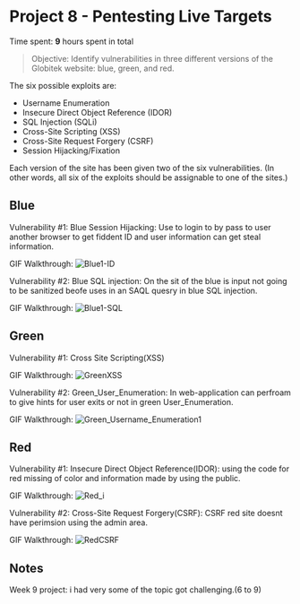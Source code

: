 # Project 8 - Pentesting Live Targets

Time spent: **9** hours spent in total

> Objective: Identify vulnerabilities in three different versions of the Globitek website: blue, green, and red.

The six possible exploits are:
* Username Enumeration
* Insecure Direct Object Reference (IDOR)
* SQL Injection (SQLi)
* Cross-Site Scripting (XSS)
* Cross-Site Request Forgery (CSRF)
* Session Hijacking/Fixation

Each version of the site has been given two of the six vulnerabilities. (In other words, all six of the exploits should be assignable to one of the sites.)

## Blue

Vulnerability #1: Blue Session Hijacking: Use to login to by pass to user another browser to get fiddent ID and user information can get steal information.

GIF Walkthrough:
![Blue1-ID](https://user-images.githubusercontent.com/36207058/56153173-877d4880-5f83-11e9-88c3-a9f8ed993b97.gif)

Vulnerability #2: Blue SQL injection: On the sit of the blue is input not going to be sanitized beofe uses in an SAQL quesry in blue SQL injection.

GIF Walkthrough:
![Blue1-SQL](https://user-images.githubusercontent.com/36207058/56153198-9663fb00-5f83-11e9-8dd2-781455dcfc09.gif)

## Green

Vulnerability #1: Cross Site Scripting(XSS)

GIF Walkthrough:
![GreenXSS](https://user-images.githubusercontent.com/36207058/56153241-abd92500-5f83-11e9-8809-661e4c78c549.gif)

Vulnerability #2: Green_User_Enumeration: In web-application can perfroam to give hints for user exits or not in green User_Enumeration.

GIF Walkthrough:
![Green_Username_Enumeration1](https://user-images.githubusercontent.com/36207058/56153221-9fed6300-5f83-11e9-8523-5b0412cc0a23.gif)


## Red

Vulnerability #1: Insecure Direct Object Reference(IDOR): using the code for red missing of color and information made by using the public.

GIF Walkthrough:
![Red_i](https://user-images.githubusercontent.com/36207058/56153280-c4e1d600-5f83-11e9-9999-da15b17309d4.gif)


Vulnerability #2: Cross-Site Request Forgery(CSRF): CSRF red site doesnt have perimsion using the admin area.

GIF Walkthrough:
![RedCSRF](https://user-images.githubusercontent.com/36207058/56153256-ba274100-5f83-11e9-85b6-71550e59a74a.gif)

## Notes

Week 9 project: i had very some of the topic got challenging.(6 to 9)

